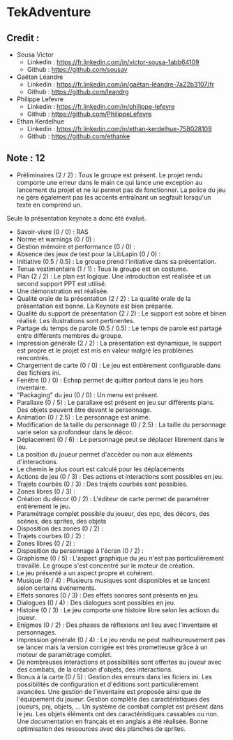 # TekAdventure

## Credit :
- Sousa Victor
   - Linkedin : https://fr.linkedin.com/in/victor-sousa-1abb64109
    - Github : https://github.com/sousav
- Gaëtan Léandre
  - Linkedin : https://fr.linkedin.com/in/gaëtan-léandre-7a22b3107/fr
  - Github : https://github.com/leandrg
- Philippe Lefevre
  - Linkedin : https://fr.linkedin.com/in/philippe-lefevre
  - Github : https://github.com/PhilippeLefevre
- Ethan Kerdelhue
  - Linkedin : https://fr.linkedin.com/in/ethan-kerdelhue-758028109
  - Github : https://github.com/ethanke

## Note : 12
- Préliminaires (2 / 2) : Tous le groupe est présent.
Le projet rendu comporte une erreur dans le main ce qui lance une exception au lancement du projet et ne lui permet pas de fonctionner.
La police du jeu ne gère également pas les accents entraînant un segfault lorsqu'un texte en comprend un.

Seule la présentation keynote a donc été évalué.

- Savoir-vivre (0 / 0) : RAS
- Norme et warnings (0 / 0) : 
- Gestion mémoire et performance (0 / 0) : 
- Absence des jeux de test pour la LibLapin (0 / 0) : 
- Initiative (0.5 / 0.5) : Le groupe prend l'initiative dans sa présentation.
- Tenue vestimentaire (1 / 1) : Tous le groupe est en costume.
- Plan (2 / 2) : Le plan est logique. Une introduction est réalisée et un second support PPT est utilisé.
- Une démonstration est réalisée.
- Qualité orale de la présentation (2 / 2) : La qualité orale de la présentation est bonne. La Keynote est bien préparée.
- Qualité du support de présentation (2 / 2) : Le support est sobre et binen réalisé. Les illustrations sont pertinentes.
- Partage du temps de parole (0.5 / 0.5) : Le temps de parole est partagé entre différents membres du groupe.
- Impression générale (2 / 2) : La présentation est dynamique, le support est propre et le projet est mis en valeur malgré les problèmes rencontrés.
- Chargement de carte (0 / 0) : Le jeu est entièrement configurable dans des fichiers ini.
- Fenêtre (0 / 0) : Echap permet de quitter partout dans le jeu hors inventaire.
- "Packaging" du jeu (0 / 0) : Un menu est présent.
- Parallaxe (0 / 5) : Le parallaxe est présent en jeu sur différents plans. Des objets peuvent être devant le personnage.
- Animation (0 / 2.5) : Le personnage est animé.
- Modification de la taille du personnage (0 / 2.5) : La taille du personnage varie selon sa profondeur dans le décor.
- Déplacement (0 / 6) : Le personnage peut se déplacer librement dans le jeu.
- La position du joueur permet d'accéder ou non aux éléments d'interactions.
- Le chemin le plus court est calculé pour les déplacements
- Actions de jeu (0 / 3) : Des actions et interactions sont possibles en jeu.
- Trajets courbés (0 / 3) : Des trajets courbés sont possibles.
- Zones libres (0 / 3) : 
- Création du décor (0 / 2) : L'éditeur de carte permet de paramétrer entièrement le jeu.
- Paramétrage complet possible du joueur, des npc, des décors, des scènes, des sprites, des objets
- Disposition des zones (0 / 2) : 
- Trajets courbes (0 / 2) : 
- Zones libres (0 / 2) : 
- Disposition du personnage à l'écran (0 / 2) : 
- Graphisme (0 / 5) : L'aspect graphique du jeu n'est pas particulièrement travaillé. Le groupe s'est concentré sur le moteur de création.
- Le jeu présenté a un aspect propre et cohérent.
- Musique (0 / 4) : Plusieurs musiques sont disponibles et se lancent selon certains événements.
- Effets sonores (0 / 3) : Des effets sonores sont présents en jeu.
- Dialogues (0 / 4) : Des dialogues sont possibles en jeu.
- Histoire (0 / 3) : Le jeu comporte une histoire libre selon les actiosn du joueur.
- Enigmes (0 / 2) : Des phases de réflexions ont lieu avec l'inventaire et personnages.
- Impression générale (0 / 4) : Le jeu rendu ne peut malheureusement pas se lancer mais la version corrigée est très prometteuse grâce à un moteur de paramétrage complet.
- De nombreuses interactions et possibilités sont offertes au joueur avec des combats, de la création d'objets, des interactions.
- Bonus à la carte (0 / 5) : Gestion des erreurs dans les ficiers ini. Les possibilités de configuration et d'éditions sont particulièrement avancées. Une gestion de l'inventaire est proposée ainsi que de l'équipement du joueur. Gestion complète des caractéristiques des joueurs, pnj, objets, ... Un système de combat complet est présent dans le jeu. Les objets éléments ont des caractéristiques cassables ou non. Une documentation en français et en anglais a été réalisée. Bonne optimisation des ressources avec des planches de sprites. 
